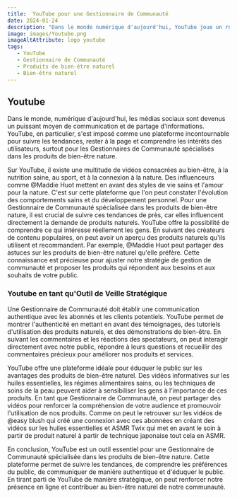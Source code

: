 ```yaml
---
title:  YouTube pour une Gestionnaire de Communauté
date: 2024-01-24
description: "Dans le monde numérique d'aujourd'hui, YouTube joue un rôle essentiel pour les Gestionnaires de Communauté spécialisés dans les produits de bien-être naturel. Cette plateforme offre un moyen puissant de suivre les tendances, de comprendre les préférences du public, de communiquer de manière authentique et d'éduquer le public. Découvrez comment YouTube influence directement la demande de produits naturels et permet une communication efficace avec votre communauté. "
image: images/Youtube.png
imageAltAttribute: logo youtube
tags:
   - YouTube
   - Gestionnaire de Communauté
   - Produits de bien-être naturel
   - Bien-être naturel
---
```

## Youtube

Dans le monde, numérique d'aujourd'hui, les médias sociaux sont devenus un puissant moyen de communication et de partage d'informations. YouTube, en particulier, s'est imposé comme une plateforme incontournable pour suivre les tendances, rester à la page et comprendre les intérêts des utilisateurs, surtout pour les Gestionnaires de Communauté spécialisés dans les produits de bien-être nature.

Sur YouTube, il existe une multitude de vidéos consacrées au bien-être, à la nutrition saine, au sport, et à la connexion à la nature. Des influenceurs comme @Maddie Huot mettent en avant des styles de vie sains et l'amour pour la nature. C'est sur cette plateforme que l'on peut constater l'évolution des comportements sains et du développement personnel. Pour une Gestionnaire de Communauté spécialisée dans les produits de bien-être nature, il est crucial de suivre ces tendances de près, car elles influencent directement la demande de produits naturels.
YouTube offre la possibilité de comprendre ce qui intéresse réellement les gens. En suivant des créateurs de contenu populaires, on peut avoir un aperçu des produits naturels qu'ils utilisent et recommandent. Par exemple, @Maddie Huot peut partager des astuces sur les produits de bien-être naturel qu'elle préfère. Cette connaissance est précieuse pour ajuster notre stratégie de gestion de communauté et proposer les produits qui répondent aux besoins et aux souhaits de votre public.

### **Youtube en tant qu'Outil de Veille Stratégique**

Une Gestionnaire de Communauté doit établir une communication authentique avec les abonnés et les clients potentiels. YouTube permet de montrer l'authenticité en mettant en avant des témoignages, des tutoriels d'utilisation des produits naturels, et des démonstrations de bien-être. En suivant les commentaires et les réactions des spectateurs, on peut interagir directement avec notre public, répondre à leurs questions et recueillir des commentaires précieux pour améliorer nos produits et services.

YouTube offre une plateforme idéale pour éduquer le public sur les avantages des produits de bien-être naturel. Des vidéos informatives sur les huiles essentielles, les régimes alimentaires sains, ou les techniques de soins de la peau peuvent aider à sensibiliser les gens à l'importance de ces produits. En tant que Gestionnaire de Communauté, on peut partager des vidéos pour renforcer la compréhension de votre audience et promouvoir l'utilisation de nos produits. Comme on peut le retrouver sur les vidéos de @easy blush qui créé une connexion avec ces abonnées en créant des vidéos sur les huiles essentielles et ASMR Twix qui met en avant le soin à partir de produit naturel à partir de technique japonaise tout cela en ASMR.

En conclusion, YouTube est un outil essentiel pour une Gestionnaire de Communauté spécialisée dans les produits de bien-être nature. Cette plateforme permet de suivre les tendances, de comprendre les préférences du public, de communiquer de manière authentique et d'éduquer le public. En tirant parti de YouTube de manière stratégique, on peut renforcer notre présence en ligne et contribuer au bien-être naturel de notre communauté.
